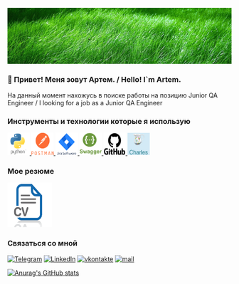 [![Header](https://github.com/ArtemNovosel/ArtemNovosel/blob/master/assets/bug.jpg)](https://github.com/ArtemNovosel)

### 👋 Привет! Меня зовут Артем. / Hello! I`m Artem.

На данный момент нахожусь в поиске работы на позицию Junior QA Engineer / I looking for a job as a Junior QA Engineer 

### Инструменты и технологии которые я использую

<a href="https://www.python.org/">
<img src="https://github.com/ArtemNovosel/ArtemNovosel/blob/master/logo/python.png" alt="Python" width="50" height="50" />
</a>
<a href="https://www.postman.com/">
<img src="https://github.com/ArtemNovosel/ArtemNovosel/blob/master/logo/postman_full-life-cycle-api-management_1633960356020.png" alt="Postman" width="50" height="50" />
</a>
<a href="https://www.atlassian.com/software/jira">
<img src="https://github.com/ArtemNovosel/ArtemNovosel/blob/master/logo/jira.png" alt="Jira" width="50" height="50" />
</a>
<a href="https://swagger.io/">
<img src="https://github.com/ArtemNovosel/ArtemNovosel/blob/master/logo/swagger-icon.png" alt="Swagger" width="50" height="50" />
</a>
<a href="https://github.com/">
<img src="https://github.com/ArtemNovosel/ArtemNovosel/blob/master/logo/GitHub-logo.png" alt="Python" width="50" height="50" />
</a>
<a href="https://www.charlesproxy.com/">
<img src="https://github.com/ArtemNovosel/ArtemNovosel/blob/master/logo/charles.png" width="50" height="50" />
</a>


### Мое резюме

<a href="https://drive.google.com/file/d/1Wf6yF_CjdCsjNXLE7vseX4-AeBFVDBLc/view?usp=sharing">
<img src="https://github.com/ArtemNovosel/ArtemNovosel/blob/master/logo/unnamed.png" alt="Charles" width="100" height="100" />
</a>

### Связаться со мной


[![Telegram](https://img.shields.io/badge/-Telegram-011d2f?style=for-the-badge&logo=telegram&logoColor=27A0D9)](https://t.me/arteimn)
[![LinkedIn](https://img.shields.io/badge/-LinkedIn-011d2f?style=for-the-badge&logo=LinkedIn&logoColor=007BB6)](https://www.linkedin.com/in/artem-novoselov-6a9806262/)
[![vkontakte](https://img.shields.io/badge/-vkontakte-011d2f?style=for-the-badge&logo=Vk&logoColor=4F7DB3)](https://vk.com/arteimn)
[![mail](https://img.shields.io/badge/-mail.ru-011d2f?style=for-the-badge&logo=mail.ru&logoColor=ff9e00)](mailto:arteimn@mail.ru)

[![Anurag's GitHub stats](https://github-readme-stats.vercel.app/api?username=ArtemNovosel&show_icons=true)](https://github.com/anuraghazra/github-readme-stats)